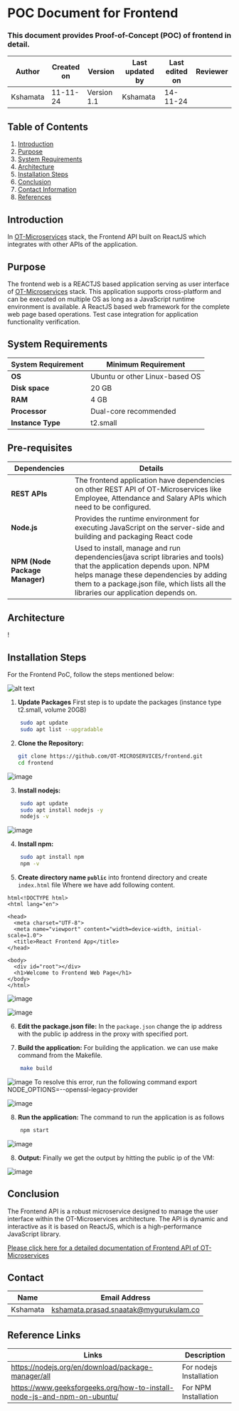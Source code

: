 # POC Document for Frontend
### This document provides Proof-of-Concept (POC) of frontend in detail.


| **Author**            | **Created on** | **Version** | **Last updated by**       | **Last edited on** | **Reviewer**      |
|-----------------------|----------------|-------------|----------------------------|---------------------|-------------------|
| Kshamata      | 11-11-24       | Version 1.1  | Kshamata           | 14-11-24           |     |

## Table of Contents
1. [Introduction](#introduction)
2. [Purpose](#why-authentication-is-important)
3. [System Requirements](#authentication-strategies)
4. [Architecture](#comparison-of-authentication-methods)
5. [Installation Steps](#best-practices)
6. [Conclusion](#conclusion)
7. [Contact Information](#contact-information)
8. [References](#references)


## Introduction
In [OT-Microservices](https://github.com/OT-MICROSERVICES) stack, the Frontend API built on ReactJS which integrates with other APIs of the application.

## Purpose
The frontend web is a REACTJS based application serving as user interface of [OT-Microservices](https://github.com/OT-MICROSERVICES) stack. This application supports cross-platform and can be executed on multiple OS as long as a JavaScript runtime environment is available. 
A ReactJS based web framework for the complete web page based operations.
Test case integration for application functionality verification.

## System Requirements
| System Requirement | Minimum Requirement | 
|----------|----------|
| **OS**  | Ubuntu or other Linux-based OS | 
| **Disk space**|  20 GB | 
| **RAM**  |  4 GB|
| **Processor**  |  Dual-core recommended|
| **Instance Type**  |  t2.small|

 
## Pre-requisites

| Dependencies | Details| 
|----------|----------|
| **REST APIs**  | The frontend application have dependencies on other REST API of OT-Microservices like Employee, Attendance and Salary APIs which need to be configured. | 
| **Node.js**|  Provides the runtime environment for executing JavaScript on the server-side and building and packaging React code | 
| **NPM (Node Package Manager)**  |  Used to install, manage and run dependencies(java script libraries and tools) that the application depends upon. NPM helps manage these dependencies by adding them to a package.json file, which lists all the libraries our application depends on.|


## Architecture

!

## Installation Steps
For the Frontend PoC, follow the steps mentioned below:

![alt text](image-3.png)

1. **Update Packages**
First step is to update the packages (instance type t2.small, volume 20GB)
```sh 
    sudo apt update
    sudo apt list --upgradable
```

2. **Clone the Repository:**
    ```sh
    git clone https://github.com/OT-MICROSERVICES/frontend.git
    cd frontend
    ```
![image](https://github.com/user-attachments/assets/8c1ec38c-be8d-41c7-bbb4-9cfa59847c37)

 
3. **Install nodejs:**

```sh 
    sudo apt update
    sudo apt install nodejs -y
    nodejs -v
```

![image](https://github.com/user-attachments/assets/aec1ec30-bc74-4839-ad11-e411a996a290)

4. **Install npm:**

```sh 
    sudo apt install npm
    npm -v
```
5. **Create directory name `public`** into frontend directory and create `index.html` file Where we have add following content.

```
html<!DOCTYPE html>
<html lang="en">

<head>
  <meta charset="UTF-8">
  <meta name="viewport" content="width=device-width, initial-scale=1.0">
  <title>React Frontend App</title>
</head>

<body>
  <div id="root"></div>
  <h1>Welcome to Frontend Web Page</h1>
</body>
</html>
```
![image](https://github.com/user-attachments/assets/fe5588ac-b25b-45cd-a300-847bf0846c1b)

![image](https://github.com/user-attachments/assets/81787afe-aceb-4950-bd2f-5ab4c989796e)


6. **Edit the package.json file:**
In the `package.json` change the ip address with the public ip address in the proxy with specified port.


7. **Build the application:**
For building the application. we can use make command from the Makefile.

```sh
    make build
```
![image](https://github.com/user-attachments/assets/18aa9306-b390-437b-a8ea-ff5df5657a02)
To resolve this error, run the following command
export NODE_OPTIONS=--openssl-legacy-provider

![image](https://github.com/user-attachments/assets/49d33a2a-3d18-4841-ab22-93e83278e701)

8. **Run the application:**
The command to run the application is as follows

```sh
    npm start
```
![image](https://github.com/user-attachments/assets/8c37e206-52c4-402c-8bea-7d7ace279251)


8. **Output:**
Finally we get the output by hitting the public ip of the VM:

![image](https://github.com/user-attachments/assets/f58df287-7f41-4734-b3a1-35a85c137746)

## Conclusion
The Frontend API is a robust microservice designed to manage the user interface within the OT-Microservices architecture. The API is dynamic and interactive as it is based on ReactJS, which is a high-performance JavaScript library.

[Please click here for a detailed documentation of Frontend API of OT-Microservices](https://github.com/kshamatap/OT-Microservices/blob/main/FrontendPoC_V1.md)  

## Contact
| Name          | Email Address       |
|---------------|---------------------|
| Kshamata |  kshamata.prasad.snaatak@mygurukulam.co|



##  Reference Links
| Links | Description      |
|-----  |--------------------------|
| https://nodejs.org/en/download/package-manager/all | For nodejs Installation | 
| https://www.geeksforgeeks.org/how-to-install-node-js-and-npm-on-ubuntu/  | For NPM Installation |



















